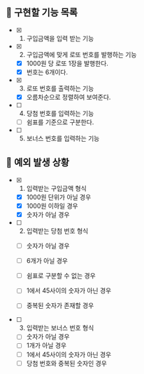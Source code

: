 ## 📌 구현할 기능 목록

- [x] 1. 구입금액을 입력 받는 기능
- [x] 2. 구입금액에 맞게 로또 번호를 발행하는 기능
  - [x] 1000원 당 로또 1장을 발행한다.
  - [x] 번호는 6개이다.
- [x] 3. 로또 번호를 출력하는 기능
  - [x] 오름차순으로 정렬하여 보여준다.
- [ ] 4. 당첨 번호를 입력하는 기능
  - [ ] 쉼표를 기준으로 구분한다.
- [ ] 5. 보너스 번호를 입력하는 기능

## 🎯 예외 발생 상황

- [x] 1. 입력받는 구입금액 형식
  - [x] 1000원 단위가 아닐 경우
  - [x] 1000원 이하일 경우
  - [x] 숫자가 아닐 경우

- [ ] 2. 입력받는 당첨 번호 형식
  - [ ] 숫자가 아닐 경우
  - [ ] 6개가 아닐 경우
  - [ ] 쉼표로 구분할 수 없는 경우
  - [ ] 1에서 45사이의 숫자가 아닌 경우
  - [ ] 중복된 숫자가 존재할 경우


- [ ] 3. 입력받는 보너스 번호 형식
  - [ ] 숫자가 아닐 경우
  - [ ] 1개가 아닐 경우
  - [ ] 1에서 45사이의 숫자가 아닌 경우
  - [ ] 당첨 번호와 중복된 숫자인 경우
